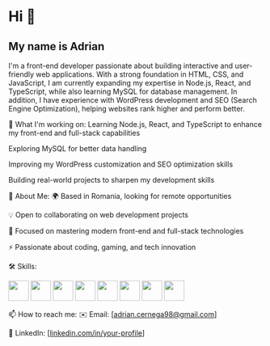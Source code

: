 <H1>Hi 👋</H1> <H2>My name is Adrian</H2>
I'm a front-end developer passionate about building interactive and user-friendly web applications. With a strong foundation in HTML, CSS, and JavaScript, I am currently expanding my expertise in Node.js, React, and TypeScript, while also learning MySQL for database management. In addition, I have experience with WordPress development and SEO (Search Engine Optimization), helping websites rank higher and perform better.

🚀 What I'm working on:
Learning Node.js, React, and TypeScript to enhance my front-end and full-stack capabilities

Exploring MySQL for better data handling

Improving my WordPress customization and SEO optimization skills

Building real-world projects to sharpen my development skills

📍 About Me:
🌍 Based in Romania, looking for remote opportunities

💡 Open to collaborating on web development projects

🎯 Focused on mastering modern front-end and full-stack technologies

⚡ Passionate about coding, gaming, and tech innovation

🛠️ Skills: 
<p align="left">
<img src="https://cdn.jsdelivr.net/gh/devicons/devicon/icons/html5/html5-original.svg" width="40" height="40"/>  
<img src="https://cdn.jsdelivr.net/gh/devicons/devicon/icons/css3/css3-original.svg" width="40" height="40"/>  
<img src="https://cdn.jsdelivr.net/gh/devicons/devicon/icons/javascript/javascript-original.svg" width="40" height="40"/>  
<img src="https://cdn.jsdelivr.net/gh/devicons/devicon/icons/typescript/typescript-original.svg" width="40" height="40"/>  
<img src="https://cdn.jsdelivr.net/gh/devicons/devicon/icons/react/react-original.svg" width="40" height="40"/>  
<img src="https://cdn.jsdelivr.net/gh/devicons/devicon/icons/nodejs/nodejs-original.svg" width="40" height="40"/>  
<img src="https://cdn.jsdelivr.net/gh/devicons/devicon/icons/mysql/mysql-original.svg" width="40" height="40"/>  
<img src="https://cdn.jsdelivr.net/gh/devicons/devicon/icons/wordpress/wordpress-original.svg" width="40" height="40"/> 
</p>


📫 How to reach me:
✉️ Email: [adrian.cernega98@gmail.com]

💼 LinkedIn: [[linkedin.com/in/your-profile](https://www.linkedin.com/in/cernega-adrian/)]
